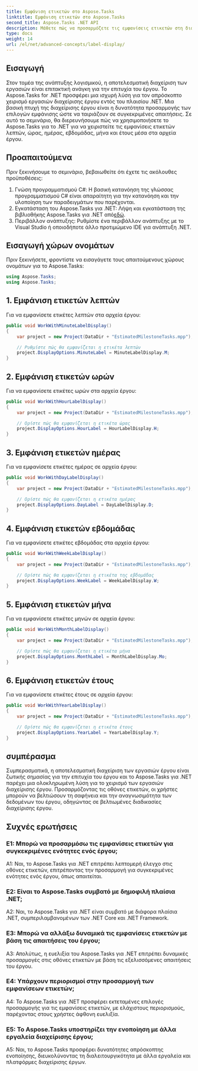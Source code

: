 ```yaml
---
title: Εμφάνιση ετικετών στο Aspose.Tasks
linktitle: Εμφάνιση ετικετών στο Aspose.Tasks
second_title: Aspose.Tasks .NET API
description: Μάθετε πώς να προσαρμόζετε τις εμφανίσεις ετικετών στη διαχείριση έργου με το Aspose.Tasks για .NET. Βελτιώστε την αναγνωσιμότητα και τη σαφήνεια χωρίς κόπο.
type: docs
weight: 14
url: /el/net/advanced-concepts/label-display/
---
```

## Εισαγωγή

Στον τομέα της ανάπτυξης λογισμικού, η αποτελεσματική διαχείριση των εργασιών είναι επιτακτική ανάγκη για την επιτυχία του έργου. Το Aspose.Tasks for .NET προσφέρει μια ισχυρή λύση για τον απρόσκοπτο χειρισμό εργασιών διαχείρισης έργου εντός του πλαισίου .NET. Μια βασική πτυχή της διαχείρισης έργου είναι η δυνατότητα προσαρμογής των επιλογών εμφάνισης ώστε να ταιριάζουν σε συγκεκριμένες απαιτήσεις. Σε αυτό το σεμινάριο, θα διερευνήσουμε πώς να χρησιμοποιήσετε το Aspose.Tasks για το .NET για να χειριστείτε τις εμφανίσεις ετικετών λεπτών, ώρας, ημέρας, εβδομάδας, μήνα και έτους μέσα στα αρχεία έργου.

## Προαπαιτούμενα

Πριν ξεκινήσουμε το σεμινάριο, βεβαιωθείτε ότι έχετε τις ακόλουθες προϋποθέσεις:

1. Γνώση προγραμματισμού C#: Η βασική κατανόηση της γλώσσας προγραμματισμού C# είναι απαραίτητη για την κατανόηση και την υλοποίηση των παραδειγμάτων που παρέχονται.
2.  Εγκατάσταση του Aspose.Tasks για .NET: Λήψη και εγκατάσταση της βιβλιοθήκης Aspose.Tasks για .NET από[εδώ](https://releases.aspose.com/tasks/net/).
3. Περιβάλλον ανάπτυξης: Ρυθμίστε ένα περιβάλλον ανάπτυξης με το Visual Studio ή οποιοδήποτε άλλο προτιμώμενο IDE για ανάπτυξη .NET.

## Εισαγωγή χώρων ονομάτων

Πριν ξεκινήσετε, φροντίστε να εισαγάγετε τους απαιτούμενους χώρους ονομάτων για το Aspose.Tasks:

```csharp
using Aspose.Tasks;
using Aspose.Tasks;
```

## 1. Εμφάνιση ετικετών λεπτών

Για να εμφανίσετε ετικέτες λεπτών στα αρχεία έργου:

```csharp
public void WorkWithMinuteLabelDisplay()
{
    var project = new Project(DataDir + "EstimatedMilestoneTasks.mpp");

    // Ρυθμίστε πώς θα εμφανίζεται η ετικέτα λεπτών
    project.DisplayOptions.MinuteLabel = MinuteLabelDisplay.M;
}
```

## 2. Εμφάνιση ετικετών ωρών

Για να εμφανίσετε ετικέτες ωρών στα αρχεία έργου:

```csharp
public void WorkWithHourLabelDisplay()
{
    var project = new Project(DataDir + "EstimatedMilestoneTasks.mpp");

    // Ορίστε πώς θα εμφανίζεται η ετικέτα ώρας
    project.DisplayOptions.HourLabel = HourLabelDisplay.H;
}
```

## 3. Εμφάνιση ετικετών ημέρας

Για να εμφανίσετε ετικέτες ημέρας σε αρχεία έργου:

```csharp
public void WorkWithDayLabelDisplay()
{
    var project = new Project(DataDir + "EstimatedMilestoneTasks.mpp");

    // Ορίστε πώς θα εμφανίζεται η ετικέτα ημέρας
    project.DisplayOptions.DayLabel = DayLabelDisplay.D;
}
```

## 4. Εμφάνιση ετικετών εβδομάδας

Για να εμφανίσετε ετικέτες εβδομάδας στα αρχεία έργου:

```csharp
public void WorkWithWeekLabelDisplay()
{
    var project = new Project(DataDir + "EstimatedMilestoneTasks.mpp");

    // Ορίστε πώς θα εμφανίζεται η ετικέτα της εβδομάδας
    project.DisplayOptions.WeekLabel = WeekLabelDisplay.W;
}
```

## 5. Εμφάνιση ετικετών μήνα

Για να εμφανίσετε ετικέτες μηνών σε αρχεία έργου:

```csharp
public void WorkWithMonthLabelDisplay()
{
    var project = new Project(DataDir + "EstimatedMilestoneTasks.mpp");

    // Ορίστε πώς θα εμφανίζεται η ετικέτα μήνα
    project.DisplayOptions.MonthLabel = MonthLabelDisplay.Mo;
}
```

## 6. Εμφάνιση ετικετών έτους

Για να εμφανίσετε ετικέτες έτους σε αρχεία έργου:

```csharp
public void WorkWithYearLabelDisplay()
{
    var project = new Project(DataDir + "EstimatedMilestoneTasks.mpp");

    // Ορίστε πώς θα εμφανίζεται η ετικέτα έτους
    project.DisplayOptions.YearLabel = YearLabelDisplay.Y;
}
```

## συμπέρασμα

Συμπερασματικά, η αποτελεσματική διαχείριση των εργασιών έργου είναι ζωτικής σημασίας για την επιτυχία του έργου και το Aspose.Tasks για .NET παρέχει μια ολοκληρωμένη λύση για το χειρισμό των εργασιών διαχείρισης έργου. Προσαρμόζοντας τις οθόνες ετικετών, οι χρήστες μπορούν να βελτιώσουν τη σαφήνεια και την αναγνωσιμότητα των δεδομένων του έργου, οδηγώντας σε βελτιωμένες διαδικασίες διαχείρισης έργου.

## Συχνές ερωτήσεις

### Ε1: Μπορώ να προσαρμόσω τις εμφανίσεις ετικετών για συγκεκριμένες ενότητες ενός έργου;

A1: Ναι, το Aspose.Tasks για .NET επιτρέπει λεπτομερή έλεγχο στις οθόνες ετικετών, επιτρέποντας την προσαρμογή για συγκεκριμένες ενότητες ενός έργου, όπως απαιτείται.

### Ε2: Είναι το Aspose.Tasks συμβατό με δημοφιλή πλαίσια .NET;

A2: Ναι, το Aspose.Tasks για .NET είναι συμβατό με διάφορα πλαίσια .NET, συμπεριλαμβανομένων των .NET Core και .NET Framework.

### Ε3: Μπορώ να αλλάξω δυναμικά τις εμφανίσεις ετικετών με βάση τις απαιτήσεις του έργου;

A3: Απολύτως, η ευελιξία του Aspose.Tasks για .NET επιτρέπει δυναμικές προσαρμογές στις οθόνες ετικετών με βάση τις εξελισσόμενες απαιτήσεις του έργου.

### Ε4: Υπάρχουν περιορισμοί στην προσαρμογή των εμφανίσεων ετικετών;

A4: Το Aspose.Tasks για .NET προσφέρει εκτεταμένες επιλογές προσαρμογής για τις εμφανίσεις ετικετών, με ελάχιστους περιορισμούς, παρέχοντας στους χρήστες άφθονη ευελιξία.

### Ε5: Το Aspose.Tasks υποστηρίζει την ενοποίηση με άλλα εργαλεία διαχείρισης έργου;

A5: Ναι, το Aspose.Tasks προσφέρει δυνατότητες απρόσκοπτης ενοποίησης, διευκολύνοντας τη διαλειτουργικότητα με άλλα εργαλεία και πλατφόρμες διαχείρισης έργων.
